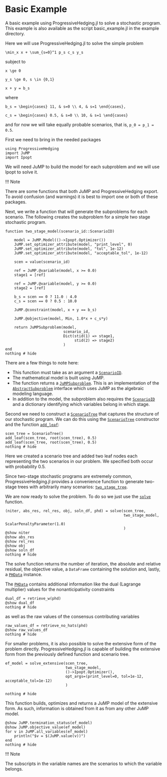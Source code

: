 # Basic Example

A basic example using ProgressiveHedging.jl to solve a stochastic program. This example is also available as the script basic_example.jl in the example directory.

Here we will use ProgressiveHedging.jl to solve the simple problem

``\min_x x + \sum_{s=0}^1 p_s c_s y_s``

subject to

``x \ge 0``

``y_s \ge 0, s \in {0,1}``

``x + y = b_s``

where

``
b_s = \begin{cases} 11, & s=0 \\ 4, & s=1 \end{cases},
``

``
c_s = \begin{cases} 0.5, & s=0 \\ 10, & s=1 \end{cases}
``

and for now we will take equally probable scenarios, that is, ``p_0 = p_1 = 0.5``.

First we need to bring in the needed packages

```@example basic
using ProgressiveHedging
import JuMP
import Ipopt
```

We will need JuMP to build the model for each subproblem and we will use Ipopt to solve it.

!!! Note

There are some functions that both JuMP and ProgressiveHedging export. To avoid confusion (and warnings) it is best to import one or both of these packages.

Next, we write a function that will generate the subproblems for each scenario. The following creates the subproblem for a simple two stage stochastic program.

```@example basic
function two_stage_model(scenario_id::ScenarioID)

    model = JuMP.Model(()->Ipopt.Optimizer())
    JuMP.set_optimizer_attribute(model, "print_level", 0)
    JuMP.set_optimizer_attribute(model, "tol", 1e-12)
    JuMP.set_optimizer_attribute(model, "acceptable_tol", 1e-12)

    scen = value(scenario_id)

    ref = JuMP.@variable(model, x >= 0.0)
    stage1 = [ref]

    ref = JuMP.@variable(model, y >= 0.0)
    stage2 = [ref]

    b_s = scen == 0 ? 11.0 : 4.0
	c_s = scen == 0 ? 0.5 : 10.0

    JuMP.@constraint(model, x + y == b_s)

    JuMP.@objective(model, Min, 1.0*x + c_s*y)

    return JuMPSubproblem(model,
                          scenario_id,
                          Dict(stid(1) => stage1,
                               stid(2) => stage2)
                          )
end
nothing # hide
```

There are a few things to note here:
* This function must take as an argument a [`ScenarioID`](@ref).
* The mathematical model is built using JuMP.
* The function returns a [`JuMPSubproblem`](@ref). This is an implementation of the [`AbstractSubproblem`](@ref) interface which uses JuMP as the algebraic modeling language.
* In addition to the model, the subproblem also requires the [`ScenarioID`](@ref) and a dictionary identifying which variables belong in which stage.

Second we need to construct a [`ScenarioTree`](@ref) that captures the structure of our stochastic program. We can do this using the [`ScenarioTree`](@ref) constructor and the function [`add_leaf`](@ref):

```@example basic
scen_tree = ScenarioTree()
add_leaf(scen_tree, root(scen_tree), 0.5)
add_leaf(scen_tree, root(scen_tree), 0.5)
nothing # hide
```

Here we created a scenario tree and added two leaf nodes each representing the two scenarios in our problem. We specified both occur with probability 0.5.

Since two-stage stochastic programs are extremely common, ProgressiveHedging.jl provides a convenience function to generate two-stage trees with arbitrarily many scenarios: [`two_stage_tree`](@ref).

We are now ready to solve the problem. To do so we just use the [`solve`](@ref) function.

```@example basic
(niter, abs_res, rel_res, obj, soln_df, phd) = solve(scen_tree,
                                                     two_stage_model,
                                                     ScalarPenaltyParameter(1.0)
                                                     )
@show niter
@show abs_res
@show rel_res
@show obj
@show soln_df
nothing # hide
```

The solve function returns the number of iteration, the absolute and relative residual, the objective value, a `DataFrame` containing the solution and, lastly, a [`PHData`](@ref) instance.

The [`PHData`](@ref) contains additional information like the dual (Lagrange multiplier) values for the nonanticipativity constraints

```@example basic
dual_df = retrieve_w(phd)
@show dual_df
nothing # hide
```

as well as the raw values of the consensus contributing variables

```@example basic
raw_values_df = retrieve_no_hats(phd)
@show raw_values_df
nothing # hide
```

For smaller problems, it is also possible to solve the extensive form of the problem directly. ProgressiveHedging.jl is capable of building the extensive form from the previously defined function and scenario tree.

```@example basic
ef_model = solve_extensive(scen_tree,
                           two_stage_model,
                           ()->Ipopt.Optimizer(),
                           opt_args=(print_level=0, tol=1e-12, acceptable_tol=1e-12)
                           )

nothing # hide
```

This function builds, optimizes and returns a JuMP model of the extensive form. As such, information is obtained from it as from any other JuMP model.

```@example basic
@show JuMP.termination_status(ef_model)
@show JuMP.objective_value(ef_model)
for v in JuMP.all_variables(ef_model)
    println("$v = $(JuMP.value(v))")
end
nothing # hide
```

!!! Note

The subscripts in the variable names are the scenarios to which the variable belongs.
